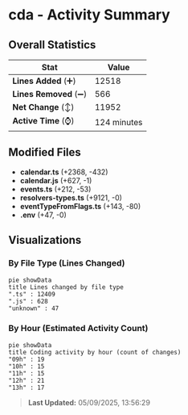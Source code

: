 # cda - Activity Summary 

## Overall Statistics

| Stat                   | Value                                                             |
| ---------------------- | ----------------------------------------------------------------- |
| **Lines Added** (➕)   | 12518                                          |
| **Lines Removed** (➖) | 566                                        |
| **Net Change** (↕)    | 11952                |
| **Active Time** (⌚)   | 124 minutes |


## Modified Files
- **calendar.ts** (+2368, -432)
- **calendar.js** (+627, -1)
- **events.ts** (+212, -53)
- **resolvers-types.ts** (+9121, -0)
- **eventTypeFromFlags.ts** (+143, -80)
- **.env** (+47, -0)

## Visualizations

### By File Type (Lines Changed)

```mermaid
pie showData
title Lines changed by file type
".ts" : 12409
".js" : 628
"unknown" : 47
```

### By Hour (Estimated Activity Count)

```mermaid
pie showData
title Coding activity by hour (count of changes)
"09h" : 19
"10h" : 15
"11h" : 15
"12h" : 21
"13h" : 17
```


> **Last Updated:** 05/09/2025, 13:56:29